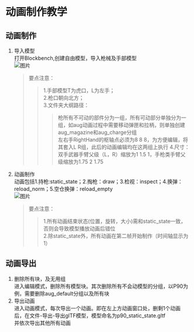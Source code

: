 # 动画制作教学
## 动画制作
1. 导入模型  
   打开Blockbench,创建自由模型，导入枪械及手部模型  
   ![图片](https://s1.3hov.com/lesraisins/i/2023/11/02/1.png)  
   > 要点注意：  
   >> 1.手部模型T为虎口，L为左手；  
   >> 2.枪口朝向北方；  
   >> 3.文件夹大纲路径：  
   >>> 枪所有不可动的部件分为一组，所有可动部分单独分为一组，如aug动画过程中需要移动弹匣和拉柄，则单独创建aug_magazine和aug_charge分组  
   >>> 左右手RightHand的枢轴点必须为8 8 8，为方便编辑，将其套入L R组，此后的动画编辑均在这两组上执行
   >> 4.尺寸：双手武器手臂父级（L，R）缩放为1 1.5 1，手枪类手臂父级缩放为1.75 2 1.75
2. 动画制作  
   动画包括1.持枪:static_state；2.掏枪：draw；3.检视：inspect；4.换弹：reload_norm；5.空仓换弹：reload_empty  
   ![图片](https://s1.3hov.com/lesraisins/i/2023/11/02/2.png)  
   > 要点注意：  
   >> 1.所有动画结束状态(位置，旋转，大小)需和static_state一致，否则会导致模型播放动画后错位  
   >> 2.除static_state外，所有动画在第二帧开始制作（时间轴显示为1） 
## 动画导出
1. 删除所有块，及无用组  
   进入编辑模式，删除所有模型块。其次删除所有不会动模型的分组，以P90为例，需要删除aug_default分组以及所有块  
2. 导出动画  
   进入动画模式，每次导出一个动画。即在左上方动画窗口处，删剩1个动画后，在文件-导出-导出glTF模型，模型命名为p90_static_state.gltf  
   并依次导出其他所有动画